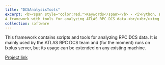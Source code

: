 ```yaml
---
title: "DCSAnalysisTools"
excerpt: <b><span style="color:red;">Keywords</span></b> - <i>Python, Bash, particle physics, particle detectors</i>. <br/><br/>About
A framework with tools for analyzing ATLAS RPC DCS data.<br/><br/><img src='/images/muon_spectrometer.png' width="450">
collection: software
---
```


This framework contains scripts and tools for analyzing RPC DCS data. It is mainly used by the ATLAS RPC DCS team and (for the moment) runs on lxplus server, but its usage can be extended on any existing machine.

[Project link](https://gitlab.cern.ch/gbianco/DCSAnalysis)
